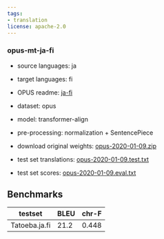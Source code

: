 ```yaml
---
tags:
- translation
license: apache-2.0
---
```


### opus-mt-ja-fi

* source languages: ja
* target languages: fi
*  OPUS readme: [ja-fi](https://github.com/Helsinki-NLP/OPUS-MT-train/blob/master/models/ja-fi/README.md)

*  dataset: opus
* model: transformer-align
* pre-processing: normalization + SentencePiece
* download original weights: [opus-2020-01-09.zip](https://object.pouta.csc.fi/OPUS-MT-models/ja-fi/opus-2020-01-09.zip)
* test set translations: [opus-2020-01-09.test.txt](https://object.pouta.csc.fi/OPUS-MT-models/ja-fi/opus-2020-01-09.test.txt)
* test set scores: [opus-2020-01-09.eval.txt](https://object.pouta.csc.fi/OPUS-MT-models/ja-fi/opus-2020-01-09.eval.txt)

## Benchmarks

| testset               | BLEU  | chr-F |
|-----------------------|-------|-------|
| Tatoeba.ja.fi 	| 21.2 	| 0.448 |

